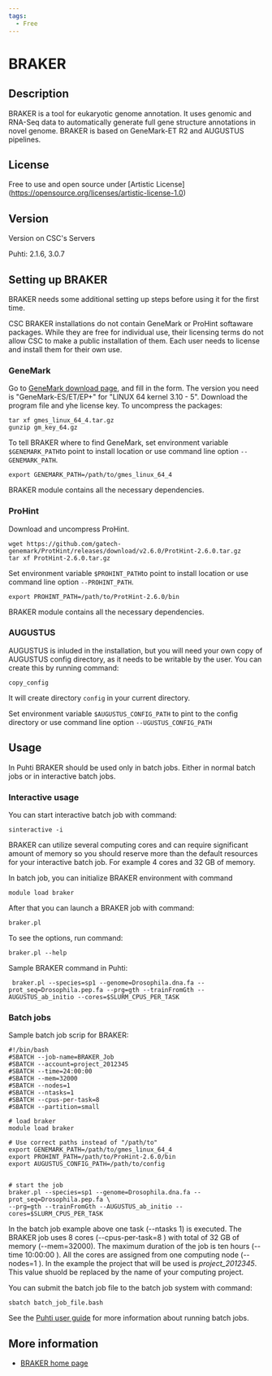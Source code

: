 ```yaml
---
tags:
  - Free
---
```


# BRAKER

## Description

BRAKER is a tool for eukaryotic genome annotation. 
It uses genomic and RNA-Seq data to automatically generate full gene structure annotations in novel genome.
BRAKER is based on GeneMark-ET R2 and AUGUSTUS pipelines.

## License

Free to use and open source under [Artistic License] (https://opensource.org/licenses/artistic-license-1.0)

## Version

Version on CSC's Servers

Puhti: 2.1.6, 3.0.7


## Setting up BRAKER

BRAKER needs some additional setting up steps before using it for the first time.

CSC BRAKER installations do not contain GeneMark or ProHint softaware packages. While they are free
for individual use, their licensing terms do not allow CSC to make a public installation of them.
Each user needs to license and install them for their own use.

### GeneMark

Go to [GeneMark download page](http://exon.gatech.edu/GeneMark/license_download.cgi), and fill in the form. The version you need is "GeneMark-ES/ET/EP+" for "LINUX 64 kernel 3.10 - 5". Download the program file and yhe license key. To uncompress the packages:

```
tar xf gmes_linux_64_4.tar.gz
gunzip gm_key_64.gz
```

To tell BRAKER where to find GeneMark, set environment variable `$GENEMARK_PATH`to point to install location or use command line option `--GENEMARK_PATH`.

```
export GENEMARK_PATH=/path/to/gmes_linux_64_4
```

BRAKER module contains all the necessary dependencies.

### ProHint

Download and uncompress ProHint.

```
wget https://github.com/gatech-genemark/ProtHint/releases/download/v2.6.0/ProtHint-2.6.0.tar.gz
tar xf ProtHint-2.6.0.tar.gz
```

Set environment variable `$PROHINT_PATH`to point to install location  or use command line option `--PROHINT_PATH`.

```
export PROHINT_PATH=/path/to/ProtHint-2.6.0/bin
```

BRAKER module contains all the necessary dependencies.

### AUGUSTUS

AUGUSTUS is inluded in the installation, but you will need your own copy of AUGUSTUS config directory, as it needs to be writable by the user. You can create this by running command:

```
copy_config
```

It will create directory `config` in your current directory.

Set environment variable `$AUGUSTUS_CONFIG_PATH` to pint to the config directory or use command line option `--UGUSTUS_CONFIG_PATH`

## Usage

In Puhti BRAKER should be used only in batch jobs. Either in normal batch jobs or in interactive batch jobs.

### Interactive usage

You can start interactive batch job with command:

```
sinteractive -i
```
BRAKER can utilize several computing cores and can require significant amount of memory so you should reserve
more than the default resources for your interactive batch job. For example 4 cores and 32 GB of memory. 

In batch job, you can initialize BRAKER environment with command

```
module load braker
```

After that you can launch a BRAKER job with command:

```
braker.pl
```

To see the options, run command:

```
braker.pl --help
```

Sample BRAKER command in Puhti:

```
 braker.pl --species=sp1 --genome=Drosophila.dna.fa --prot_seq=Drosophila.pep.fa --prg=gth --trainFromGth --AUGUSTUS_ab_initio --cores=$SLURM_CPUS_PER_TASK
```

### Batch jobs
 
Sample batch job scrip for BRAKER:

```text
#!/bin/bash
#SBATCH --job-name=BRAKER_Job
#SBATCH --account=project_2012345
#SBATCH --time=24:00:00
#SBATCH --mem=32000
#SBATCH --nodes=1
#SBATCH --ntasks=1
#SBATCH --cpus-per-task=8  
#SBATCH --partition=small

# load braker
module load braker

# Use correct paths instead of "/path/to"
export GENEMARK_PATH=/path/to/gmes_linux_64_4
export PROHINT_PATH=/path/to/ProHint-2.6.0/bin
export AUGUSTUS_CONFIG_PATH=/path/to/config


# start the job
braker.pl --species=sp1 --genome=Drosophila.dna.fa --prot_seq=Drosophila.pep.fa \
--prg=gth --trainFromGth --AUGUSTUS_ab_initio --cores=$SLURM_CPUS_PER_TASK
```

In the batch job example above one task (--ntasks 1) is executed. The BRAKER job uses 8 cores (--cpus-per-task=8 ) with total of 32 GB of memory (--mem=32000). 
The maximum duration of the job is ten hours (--time 10:00:00 ). 
All the cores are assigned from one computing node (--nodes=1 ). 
In the example the project that will be used is _project_2012345_. 
This value shuold be replaced by the name of your computing project.

You can submit the batch job file to the batch job system with command:

```
sbatch batch_job_file.bash
```
See the [Puhti user guide](../computing/running/getting-started.md) for more information about running batch jobs.
 
 
 
 
## More information

   * [BRAKER home page](https://github.com/Gaius-Augustus/BRAKER)
